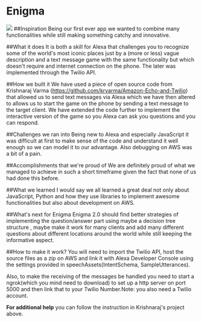 # Enigma
![](https://github.com/pawKer/Enigma/blob/master/images/enigma2.jpg)
##Inspiration
Being our first ever app we wanted to combine many functionalities while still making something catchy and innovative.

##What it does
It is both a skill for Alexa that challenges you to recognize some of the world's most iconic places just by a (more or less) vague description and a text message game with the same functionality but which doesn't require and internet connection on the phone. The later was implemented through the Twilio API.

##How we built it
We have used a piece of open source code from Krishnaraj Varma (https://github.com/krvarma/Amazon-Echo-and-Twilio) that allowed us to send text messages via Alexa which we have then altered to allows us to start the game on the phone by sending a text message to the target client. We have extended the code further to implement the interactive version of the game so you Alexa can ask you questions and you can respond.

##Challenges we ran into
Being new to Alexa and especially JavaScript it was difficult at first to make sense of the code and understand it well enough so we can model it to our advantage. Also debugging on AWS was a bit of a pain.

##Accomplishments that we're proud of
We are definitely proud of what we managed to achieve in such a short timeframe given the fact that none of us had done this before.

##What we learned
I would say we all learned a great deal not only about JavaScript, Python and how they use libraries to implement awesome functionalities but also about development on AWS.

##What's next for Enigma
Enigma 2.0 should find better strategies of implementing the question/answer part using maybe a decision tree structure , maybe make it work for many clients and add many different questions about different locations around the world while still keeping the informative aspect.

##How to make it work?
You will need to import the Twilio API, host the source files as a zip on AWS and link it with Alexa Developer Console using the settings provided in speechAssets(IntentSchema, SampleUtterances).

Also, to make the receiving of the messages be handled you need to start a ngrok(which you mind need to download) to set up a http server on port 5000 and then link that to your Twilio Number.Note: you also need a Twilio account.

**For additional help**
you can follow the instruction in Krishnaraj's project above.
